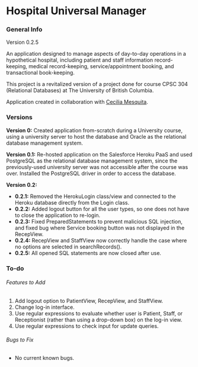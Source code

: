 # Hospital Universal Manager

### General Info
Version 0.2.5

An application designed to manage aspects of day-to-day operations in a hypothetical hospital, including patient and 
staff information record-keeping, medical record-keeping, service/appointment booking, and transactional book-keeping.

This project is a revitalized version of a project done for course CPSC 304 (Relational Databases) at The University 
of British Columbia. 

Application created in collaboration with [Cecilia Mesquita](https://github.com/ceci96p). 

### Versions
**Version 0:** Created application from-scratch during a University course, using a university server to host the 
database and Oracle as the relational database management system. 

**Version 0.1:** Re-hosted application on the Salesforce Heroku PaaS and used PostgreSQL as the relational database 
management system, since the previously-used university server was not accessible after the course was over. Installed 
the PostgreSQL driver in order to access the database. 

**Version 0.2:** 
* **0.2.1:** Removed the HerokuLogin class/view and connected to the Heroku database directly from the Login class. 
* **0.2.2:** Added logout button for all the user types, so one does not have to close the application to re-login.
* **0.2.3:** Fixed PreparedStatements to prevent malicious SQL injection, and fixed bug where Service booking button 
was not displayed in the RecepView. 
* **0.2.4:** RecepView and StaffView now correctly handle the case where no options are selected in searchRecords(). 
* **0.2.5:** All opened SQL statements are now closed after use. 

### To-do
###### Features to Add
1. Add logout option to PatientView, RecepView, and StaffView. 
2. Change log-in interface. 
3. Use regular expressions to evaluate whether user is Patient, Staff, or Receptionist (rather than 
using a drop-down box) on the log-in view. 
4. Use regular expressions to check input for update queries. 

###### Bugs to Fix
* No current known bugs.
